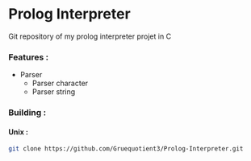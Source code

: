 # Prolog Interpreter

Git repository of my prolog interpreter projet in C


### Features :
- Parser
    - Parser character
    - Parser string


### Building :  
#### Unix :

```bash
git clone https://github.com/Gruequotient3/Prolog-Interpreter.git
```
